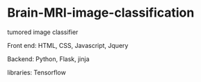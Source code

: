 # Brain-MRI-image-classification
tumored image classifier

Front end: HTML, CSS, Javascript, Jquery

Backend: Python, Flask, jinja

libraries: Tensorflow
